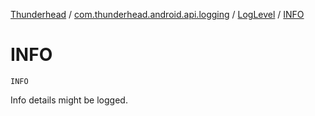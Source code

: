 [Thunderhead](../../index.md) / [com.thunderhead.android.api.logging](../index.md) / [LogLevel](index.md) / [INFO](./-i-n-f-o.md)

# INFO

`INFO`

Info details might be logged.

